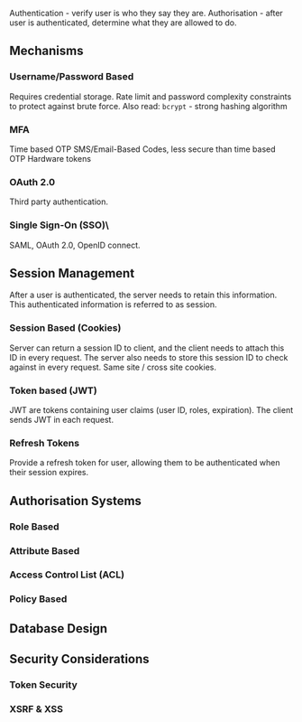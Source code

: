 Authentication - verify user is who they say they are.
Authorisation - after user is authenticated, determine what they are allowed to do.

## Mechanisms
### Username/Password Based
Requires credential storage.
Rate limit and password complexity constraints to protect against brute force.
Also read: `bcrypt` - strong hashing algorithm
### MFA
Time based OTP
SMS/Email-Based Codes, less secure than time based OTP
Hardware tokens
### OAuth 2.0
Third party authentication.
### Single Sign-On (SSO)\
SAML, OAuth 2.0, OpenID connect.

## Session Management
After a user is authenticated, the server needs to retain this information. This authenticated information is referred to as session.
### Session Based (Cookies)
Server can return a session ID to client, and the client needs to attach this ID in every request.
The server also needs to store this session ID to check against in every request.
Same site / cross site cookies.
### Token based (JWT)
JWT are tokens containing user claims (user ID, roles, expiration).
The client sends JWT in each request.
### Refresh Tokens
Provide a refresh token for user, allowing them to be authenticated when their session expires.
## Authorisation Systems
### Role Based
### Attribute Based
### Access Control List (ACL)
### Policy Based
## Database Design
## Security Considerations
### Token Security
### XSRF & XSS 